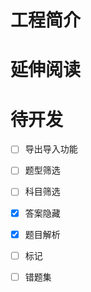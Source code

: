 # 工程简介

# 延伸阅读

# 待开发

-[ ] 导出导入功能

-[ ] 题型筛选

-[ ] 科目筛选

-[x] 答案隐藏

-[x] 题目解析
 
-[ ] 标记

-[ ] 错题集

